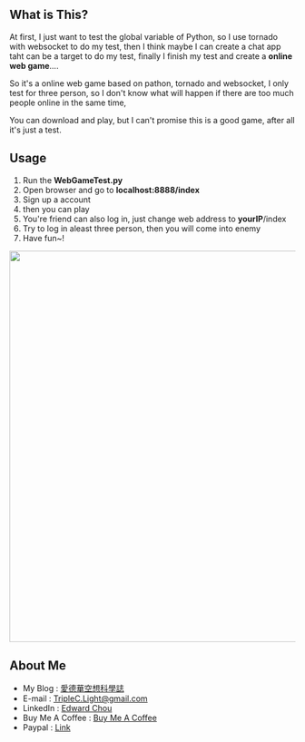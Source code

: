 ## What is This?
At first, I just want to test the global variable of Python, 
so I use tornado with websocket to do my test,
then I think maybe I can create a chat app taht can be a target to do my test,
finally I finish my test and create a **online web game**....

So it's a online web game based on pathon, tornado and websocket,
I only test for three person, so I don't know what will happen if there are too much people online in the same time,

You can download and play, but I can't promise this is a good game, after all it's just a test.

## Usage
1. Run the **WebGameTest.py**
2. Open browser and go to **localhost:8888/index**
3. Sign up a account
4. then you can play
5. You're friend can also log in, just change web address to  **yourIP**/index
6. Try to log in aleast three person, then you will come into enemy
7. Have fun~!

<center><img src="https://github.com/TripleC-Light/WebGameTest/blob/master/static/GamePic.png?raw=true" width=690></center>

## About Me
 - My Blog : [愛德華空想科學誌](https://triplec-light.000webhostapp.com)
 - E-mail : TripleC.Light@gmail.com
 - LinkedIn : [Edward Chou](https://www.linkedin.com/in/edward-chou-42058912a)
 - Buy Me A Coffee : [Buy Me A Coffee](https://www.buymeacoffee.com/YrFKPo2)
 - Paypal : [Link](https://www.paypal.me/TripleCLight?locale.x=zh_TW)
 